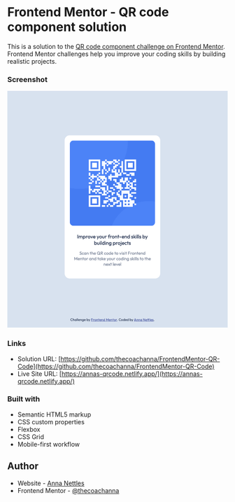 # Frontend Mentor - QR code component solution

This is a solution to the [QR code component challenge on Frontend Mentor](https://www.frontendmentor.io/challenges/qr-code-component-iux_sIO_H). Frontend Mentor challenges help you improve your coding skills by building realistic projects. 

### Screenshot

![](./screenshot.png)

### Links

- Solution URL: [https://github.com/thecoachanna/FrontendMentor-QR-Code](https://github.com/thecoachanna/FrontendMentor-QR-Code)
- Live Site URL: [https://annas-qrcode.netlify.app/](https://annas-qrcode.netlify.app/)

### Built with

- Semantic HTML5 markup
- CSS custom properties
- Flexbox
- CSS Grid
- Mobile-first workflow

## Author

- Website - [Anna Nettles](https://anna-nettles-dev.herokuapp.com/)
- Frontend Mentor - [@thecoachanna](https://www.frontendmentor.io/profile/thecoachanna)


